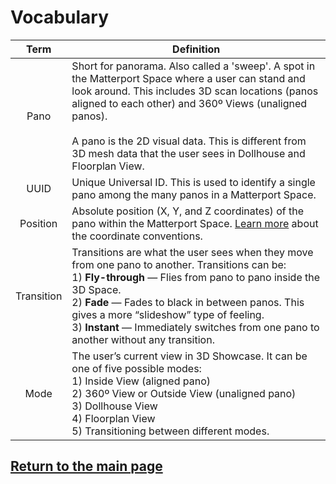 
# Vocabulary

 Term | Definition
:----:| ----------
Pano | Short for panorama. Also called a 'sweep'. A spot in the Matterport Space where a user can stand and look around. This includes 3D scan locations (panos aligned to each other) and 360º Views (unaligned panos).<br/><br/>A pano is the 2D visual data. This is different from 3D mesh data that the user sees in Dollhouse and Floorplan View.
UUID | Unique Universal ID. This is used to identify a single pano among the many panos in a Matterport Space.
Position | Absolute position (X, Y, and Z coordinates) of the pano within the Matterport Space. [Learn more](concepts.md) about the coordinate conventions.
Transition | Transitions are what the user sees when they move from one pano to another. Transitions can be: <br/>1) **Fly-through** — Flies from pano to pano inside the 3D Space. <br/>2) **Fade** — Fades to black in between panos. This gives a more “slideshow” type of feeling. <br/>3) **Instant** — Immediately switches from one pano to another without any transition.
Mode | The user’s current view in 3D Showcase. It can be one of five possible modes: <br/>1) Inside View (aligned pano)<br/> 2) 360º View or Outside View (unaligned pano)<br/> 3) Dollhouse View<br/> 4) Floorplan View<br/> 5) Transitioning between different modes.


## [Return to the main page](index.md)
